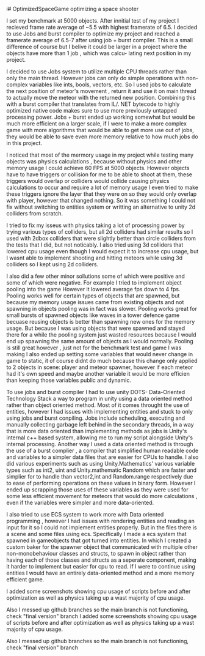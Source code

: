i# OptimizedSpaceGame
optimizing a space shooter

I set my benchmark at 5000 objects. After innitial test of my project I recieved frame rate average of ~5.5 with highest framerate of 6.5. 
I decided to use Jobs and burst compiler to optimize my project and reached a framerate average of 6.5-7 after using job + burst compiler.
This is a small difference of course but I belive it could be larger in a project where the objects have more than 1 job , which was calcu-
lating next position in my project. 


I decided to use Jobs system to utilize multiple CPU threads rather than only the main thread. However jobs can only do simple operations with non-
complex variables like ints, bools, vectors, etc. So I used jobs to calculate the next position of meteor's movement , return it and use it on main 
thread to actually move the meteor with the returned new position. Combining this with a burst compiler that translates from IL/. NET bytecode 
to highly optimized native code makes sure to use more previously untapped processing power. Jobs + burst ended up working somewhat but would be much more efficient on
a larger scale, if I were to make a more complex game with more algorithms that would be able to get more use out of jobs, they would be able to save even more memory 
relative to how much jobs do in this project.

I noticed that most of the mermory usage in my project while testing many objects was physics calculations , because without physics and other 
memory usage I could achieve 60 FPS at 5000 objects. However objects have to have triggers or collision for me to be able to shoot at them,
these triggers would overlap or colliders would collide causing physics calculations to occur and require a lot of memory usage I even tried 
to make these triggers ignore the layer that they were on so they would only overlap with player, however that changed nothing. 
So it was something I could not fix without switching to entities system or writting an alternative to unity 2d colliders from scratch.


I tried to fix my isseus with physics taking a lot of processing power by trying various types of colliders, but all 2d colliders had similar results
so I used with 2dbox colliders that were slightly better than circle colliders from the tests that I did, but not noticably. I also tried using 3d 
colliders that lowered cpu usage even though I would expect it to increase cpu usage, but I wasnt able to implement shooting and hitting meteors while
using 3d colliders so I kept using 2d colliders.

I also did a few other minor sollutions some of which were positive and some of which were negative. For example I tried to implement object pooling into the game
However it lowered average fps down to 4 fps. Pooling works well for certain types of objects that are spawned, but because my memory usage issues came from existing objects
and not spawning in objects pooling was in fact was slower. Pooling works great for small bursts of spawned objects like waves in a tower defence game becuase reusing objects
is better than spawning new ones for the memory usage. But because I was using objects that were spawned and stayed there for a while the pooling system just wasted resources 
because I would end up spawning the same amount of objects as I would normally. Pooling is still great however , just not for the benchmark test and game I was making 
I also ended up setting some variables that would never change in game to static, it of course didnt do much because this change only applied to 2 objects in scene: player
and meteor spawner, however if each meteor had it's own speed and maybe another variable it would be more efficien than keeping those variables public and dynamic.

To use jobs and burst compiler I had to use unity DOTS- Data-Oriented Technology Stack a way to program in unity using a data oriented method rather than
object oriented method. Most of it comes throught the use of entities, however I had issues with implementing entities and stuck to only using jobs and burst conpiling. 
Jobs include scheduling, executing and manually collecting garbage left behind in the secondary threads, in a way that is more data oriented than 
implementing methods as jobs is Unity's internal c++ based system, allowing me to run my script alongside Unity's internal processing.
Another way I used a data oriented method is through the use of a burst complier , a compiler that simplified human readable code and
variables to a simpler data files that are easier for CPUs to handle. I also did various experiments such as using Unity.Mathematics' various variable types 
such as int2, uint and Unity.mathematic Random  which are faster and simplier for to handle than vector2,int and Random.range respectively due to ease
of performing operations on these values in binary form. However I ended up scrapping those uses of these variables as they were used for some 
less efficient movement for meteors that would do more calculations , even if the variables were simpler and more data-oriented. 

I also tried to use ECS system to work more with Data oriented programming , however I had issues with rendering entities and reading an input for it so I could not
implement entities properly. But in the files there is a scene and some files using ecs. Specifically I made a ecs system that spawned in gameobjects that got turned into
entities. In which I created a custom baker for the spawner object that communicated with multiple other non-monobehaviour classes and structs, to spawn in object rather
than having each of those classes and structs as a seperate component, making it harder to implement but easier for cpu to read. If I were to continue using entities I would
have an entirely data-oriented method and a more memory efficient game.

I added some screenshots showing cpu usage of scripts before and after optimization as well as physics taking up a wast majority of cpu usage. 

Also I messed up github branches so the main branch is not functioning, check "final version" branch
I added some screenshots showing cpu usage of scripts before and after optimization as well as physics taking up a wast majority of cpu usage. 

Also I messed up github branches so the main branch is not functioning, check "final version" branch
